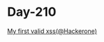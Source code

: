 # Day-210

[My first valid xss(@Hackerone)](https://bughunter25.medium.com/my-first-valid-xss-hackerone-f8ba0a7c647)
